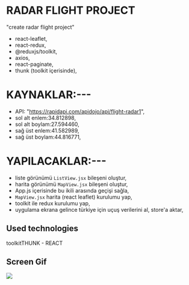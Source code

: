 <h1> RADAR FLIGHT PROJECT </h1>

"create radar flight project"

- react-leaflet,
- react-redux,
- @reduxjs/toolkit,
- axios,
- react-paginate,
- thunk (toolkit içerisinde),

# KAYNAKLAR:---
- API: "https://rapidapi.com/apidojo/api/flight-radar1",
- sol alt enlem:34.812898,
- sol alt boylam:27.594460,
- sağ üst enlem:41.582989,
- sağ üst boylam:44.816771,

# YAPILACAKLAR:---
- liste görünümü `ListView.jsx` bileşeni oluştur,
- harita görünümü `MapView.jsx` bileşeni oluştur,
- App.js içerisinde bu ikili arasında geçişi sağla,
- `MapView.jsx` harita (react leaflet) kurulumu yap,
- toolkit ile redux kurulumu yap,
- uygulama ekrana gelince türkiye için uçuş verilerini al, store'a aktar,

<h2> Used technologies </h2>

toolkitTHUNK - REACT

<h2> Screen Gif </h2>

![](ekran.gif)
